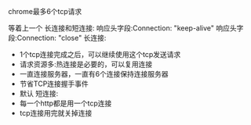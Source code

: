 chrome最多6个tcp请求

等着上一个
长连接和短连接:
  响应头字段:Connection: "keep-alive"
  响应头字段:Connection: "close"
长连接:
  - 1个tcp连接完成之后，可以继续使用这个tcp发送请求
  - 请求资源多:热连接是必要的，可以复用连接
  - 一直连接服务器，一直有6个连接保持连接服务器
  - 节省TCP连接握手事件
  - 默认
短连接:
  - 每一个http都是用一个tcp连接
  - tcp连接用完就关掉连接